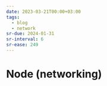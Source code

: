 ```yaml
---
date: 2023-03-21T00:00+03:00
tags:
  - blog
  - network
sr-due: 2024-01-31
sr-interval: 6
sr-ease: 249
---
```


# Node (networking)
